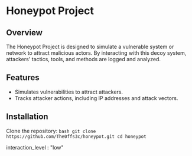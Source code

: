 # Honeypot Project

## Overview

The Honeypot Project is designed to simulate a vulnerable system or network to attract malicious actors. By interacting with this decoy system, attackers' tactics, tools, and methods are logged and analyzed.

## Features

- Simulates vulnerabilities to attract attackers.
- Tracks attacker actions, including IP addresses and attack vectors.


## Installation

 Clone the repository:
    ```bash
    git clone https://github.com/The0ffs3c/honeypot.git
    cd honeypot
    ```

 interaction_level : "low"
